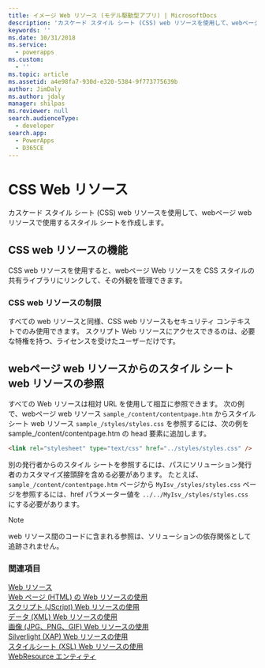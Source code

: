 ```yaml
---
title: イメージ Web リソース (モデル駆動型アプリ) | MicrosoftDocs
description: 'カスケード スタイル シート (CSS) web リソースを使用して、webページ web リソースで使用するスタイル シートを作成します。 '
keywords: ''
ms.date: 10/31/2018
ms.service:
  - powerapps
ms.custom:
  - ''
ms.topic: article
ms.assetid: a4e98fa7-930d-e320-5384-9f773775639b
author: JimDaly
ms.author: jdaly
manager: shilpas
ms.reviewer: null
search.audienceType:
  - developer
search.app:
  - PowerApps
  - D365CE
---
```


# <a name="css-web-resources"></a>CSS Web リソース

<!-- https://docs.microsoft.com/en-us/dynamics365/customer-engagement/developer/css-web-resources -->

カスケード スタイル シート (CSS) web リソースを使用して、webページ web リソースで使用するスタイル シートを作成します。  
  
## <a name="capabilities-of-css-web-resources"></a>CSS web リソースの機能  
 CSS web リソースを使用すると、webページ Web リソースを CSS スタイルの共有ライブラリにリンクして、その外観を管理できます。  
  
### <a name="limitations-of-css-web-resources"></a>CSS web リソースの制限  
 すべての web リソースと同様、CSS web リソースもセキュリティ コンテキストでのみ使用できます。 スクリプト Web リソースにアクセスできるのは、必要な特権を持つ、ライセンスを受けたユーザーだけです。
  
## <a name="referencing-a-style-sheet-web-resource-from-a-webpage-web-resource"></a>webページ web リソースからのスタイル シート web リソースの参照  
 すべての Web リソースは相対 URL を使用して相互に参照できます。 次の例で、webページ web リソース `sample_/content/contentpage.htm` からスタイル シート web リソース `sample_/styles/styles.css` を参照するには、次の例を sample_/content/contentpage.htm の head 要素に追加します。  
  
```html  
<link rel="stylesheet" type="text/css" href="../styles/styles.css" />  
```  
  
 別の発行者からのスタイル シートを参照するには、パスにソリューション発行者のカスタマイズ接頭辞を含める必要があります。 たとえば、`sample_/content/contentpage.htm` ページから `MyIsv_/styles/styles.css` ページを参照するには、href パラメーター値を `../../MyIsv_/styles/styles.css` にする必要があります。  
  
> [!NOTE]
>  web リソース間のコードに含まれる参照は、ソリューションの依存関係として追跡されません。  
  
### <a name="see-also"></a>関連項目  
 [Web リソース](web-resources.md)   
 [Web ページ (HTML) の Web リソースの使用](webpage-html-web-resources.md)   
 [スクリプト (JScript) Web リソースの使用](script-jscript-web-resources.md)   
 [データ (XML) Web リソースの使用](data-xml-web-resources.md)   
 [画像 (JPG、PNG、GIF) Web リソースの使用](image-web-resources.md)   
 [Silverlight (XAP) Web リソースの使用](/dynamics365/customer-engagement/developer/silverlight-xap-web-resources)  
 [スタイルシート (XSL) Web リソースの使用](stylesheet-xsl-web-resources.md)   
 [WebResource エンティティ](../common-data-service/reference/entities/webresource.md)
